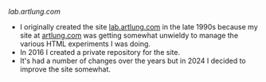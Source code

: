 *lab.artlung.com*

* I originally created the site [lab.artlung.com](https://lab.artlung.com) in the late 1990s because my site at [artlung.com](https://artlung.com) was getting somewhat unwieldy to manage the various HTML experiments I was doing.
* In 2016 I created a private repository for the site.
* It's had a number of changes over the years but in 2024 I decided to improve the site somewhat.